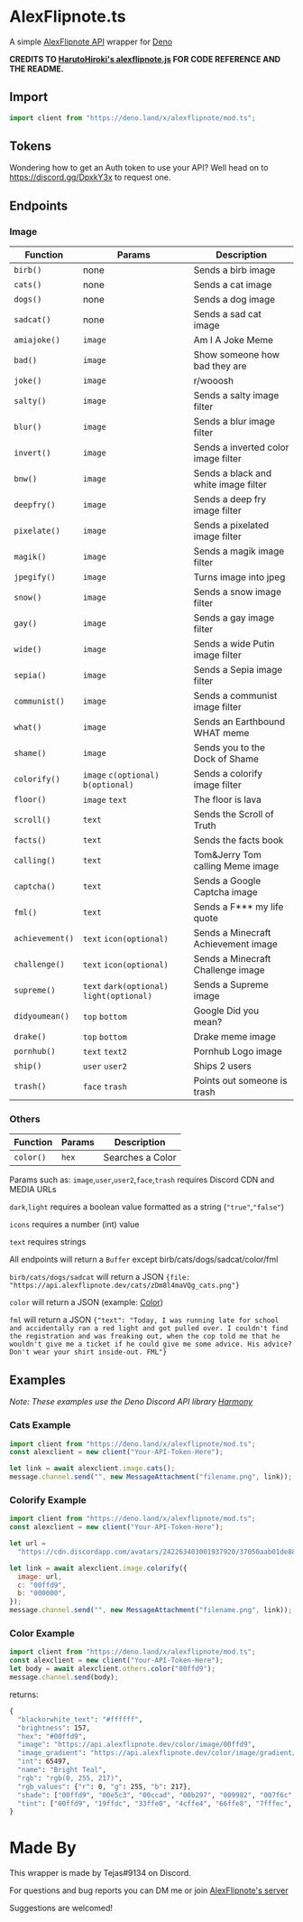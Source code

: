 # AlexFlipnote.ts

A simple [AlexFlipnote API](https://api.alexflipnote.dev) wrapper for [Deno](https://deno.land/)

**CREDITS TO [HarutoHiroki's alexflipnote.js](https://npmjs.com/package/alexflipnote.js) FOR CODE REFERENCE AND THE README.**

## Import

```ts
import client from "https://deno.land/x/alexflipnote/mod.ts";
```

## Tokens

Wondering how to get an Auth token to use your API? Well head on to https://discord.gg/DpxkY3x to request one.

## Endpoints

### Image

| Function        | Params                                    | Description                          |
| --------------- | ----------------------------------------- | ------------------------------------ |
| `birb()`        | none                                      | Sends a birb image                   |
| `cats()`        | none                                      | Sends a cat image                    |
| `dogs()`        | none                                      | Sends a dog image                    |
| `sadcat()`      | none                                      | Sends a sad cat image                |
| `amiajoke()`    | `image`                                   | Am I A Joke Meme                     |
| `bad()`         | `image`                                   | Show someone how bad they are        |
| `joke()`        | `image`                                   | r/wooosh                             |
| `salty()`       | `image`                                   | Sends a salty image filter           |
| `blur()`        | `image`                                   | Sends a blur image filter            |
| `invert()`      | `image`                                   | Sends a inverted color image filter  |
| `bnw()`         | `image`                                   | Sends a black and white image filter |
| `deepfry()`     | `image`                                   | Sends a deep fry image filter        |
| `pixelate()`    | `image`                                   | Sends a pixelated image filter       |
| `magik()`       | `image`                                   | Sends a magik image filter           |
| `jpegify()`     | `image`                                   | Turns image into jpeg                |
| `snow()`        | `image`                                   | Sends a snow image filter            |
| `gay()`         | `image`                                   | Sends a gay image filter             |
| `wide()`        | `image`                                   | Sends a wide Putin image filter      |
| `sepia()`       | `image`                                   | Sends a Sepia image filter           |
| `communist()`   | `image`                                   | Sends a communist image filter       |
| `what()`        | `image`                                   | Sends an Earthbound WHAT meme        |
| `shame()`       | `image`                                   | Sends you to the Dock of Shame       |
| `colorify()`    | `image` `c(optional)` `b(optional)`       | Sends a colorify image filter        |
| `floor()`       | `image` `text`                            | The floor is lava                    |
| `scroll()`      | `text`                                    | Sends the Scroll of Truth            |
| `facts()`       | `text`                                    | Sends the facts book                 |
| `calling()`     | `text`                                    | Tom&Jerry Tom calling Meme image     |
| `captcha()`     | `text`                                    | Sends a Google Captcha image         |
| `fml()`         | `text`                                    | Sends a F\*\*\* my life quote        |
| `achievement()` | `text` `icon(optional)`                   | Sends a Minecraft Achievement image  |
| `challenge()`   | `text` `icon(optional)`                   | Sends a Minecraft Challenge image    |
| `supreme()`     | `text` `dark(optional)` `light(optional)` | Sends a Supreme image                |
| `didyoumean()`  | `top` `bottom`                            | Google Did you mean?                 |
| `drake()`       | `top` `bottom`                            | Drake meme image                     |
| `pornhub()`     | `text` `text2`                            | Pornhub Logo image                   |
| `ship()`        | `user` `user2`                            | Ships 2 users                        |
| `trash()`       | `face` `trash`                            | Points out someone is trash          |

### Others

| Function  | Params | Description      |
| --------- | ------ | ---------------- |
| `color()` | `hex`  | Searches a Color |

Params such as:
`image`,`user`,`user2`,`face`,`trash` requires Discord CDN and MEDIA URLs

`dark`,`light` requires a boolean value formatted as a string (`"true"`,`"false"`)

`icons` requires a number (int) value

`text` requires strings

All endpoints will return a `Buffer` except birb/cats/dogs/sadcat/color/fml

`birb/cats/dogs/sadcat` will return a JSON `{file: "https://api.alexflipnote.dev/cats/zDm8l4maVQg_cats.png"}`

`color` will return a JSON (example: [Color](https://github.com/HarutoHiroki/alexflipnote.js/blob/master/README.md#Color-Example))

`fml` will return a JSON `{"text": "Today, I was running late for school and accidentally ran a red light and got pulled over. I couldn't find the registration and was freaking out, when the cop told me that he wouldn't give me a ticket if he could give me some advice. His advice? Don't wear your shirt inside-out. FML"}`

## Examples

_Note: These examples use the Deno Discord API library [Harmony](https://github.com/harmonyland/harmony)_

### Cats Example

```js
import client from "https://deno.land/x/alexflipnote/mod.ts";
const alexclient = new client("Your-API-Token-Here");

let link = await alexclient.image.cats();
message.channel.send("", new MessageAttachment("filename.png", link));
```

### Colorify Example

```js
import client from "https://deno.land/x/alexflipnote/mod.ts";
const alexclient = new client("Your-API-Token-Here");

let url =
  "https://cdn.discordapp.com/avatars/242263403001937920/37050aab01de8806e4bc1e2b83983439.webp?size=1024";

let link = await alexclient.image.colorify({
  image: url,
  c: "00ffd9",
  b: "000000",
});
message.channel.send("", new MessageAttachment("filename.png", link));
```

### Color Example

```js
import client from "https://deno.land/x/alexflipnote/mod.ts";
const alexclient = new client("Your-API-Token-Here");
let body = await alexclient.others.color("00ffd9");
message.channel.send(body);
```

returns:

```cmd
{
  "blackorwhite_text": "#ffffff",
  "brightness": 157,
  "hex": "#00ffd9",
  "image": "https://api.alexflipnote.dev/color/image/00ffd9",
  "image_gradient": "https://api.alexflipnote.dev/color/image/gradient/00ffd9",
  "int": 65497,
  "name": "Bright Teal",
  "rgb": "rgb(0, 255, 217)",
  "rgb_values": {"r": 0, "g": 255, "b": 217},
  "shade": ["00ffd9", "00e5c3", "00ccad", "00b297", "009982", "007f6c", "006556", "004c41", "00322b", "001915", "000000"],
  "tint": ["00ffd9", "19ffdc", "33ffe0", "4cffe4", "66ffe8", "7fffec", "99ffef", "b2fff3", "ccfff7", "e5fffb", "FFFFFF"]
}
```

# Made By

This wrapper is made by Tejas#9134 on Discord.

For questions and bug reports you can DM me or join [AlexFlipnote's server](https://discord.gg/alexflipnote)

Suggestions are welcomed!
